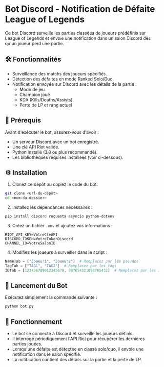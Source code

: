 # Bot Discord - Notification de Défaite League of Legends

Ce bot Discord surveille les parties classées de joueurs prédéfinis sur League of Legends et envoie une notification dans un salon Discord dès qu'un joueur perd une partie.

## 🛠 Fonctionnalités
- Surveillance des matchs des joueurs spécifiés.
- Détection des défaites en mode Ranked Solo/Duo.
- Notification envoyée sur Discord avec les détails de la partie :
  - Mode de jeu
  - Champion joué
  - KDA (Kills/Deaths/Assists)
  - Perte de LP et rang actuel

## 📌 Prérequis
Avant d'exécuter le bot, assurez-vous d'avoir :
- Un serveur Discord avec un bot enregistré.
- Une clé API Riot valide.
- Python installé (3.8 ou plus recommandé).
- Les bibliothèques requises installées (voir ci-dessous).

## ⚙ Installation
1. Clonez ce dépôt ou copiez le code du bot.
```bash
git clone <url-du-dépôt>
cd <nom-du-dossier>
```
2. Installez les dépendances nécessaires :
```bash
pip install discord requests asyncio python-dotenv
```
3. Créez un fichier `.env` et ajoutez vos informations :
```
RIOT_API_KEY=VotreCléAPI
DISCORD_TOKEN=VotreTokenDiscord
CHANNEL_ID=VotreSalonID
```
4. Modifiez les joueurs à surveiller dans le script :
```python
NameTab = ["Joueur1", "Joueur2"]  # Remplacez par les pseudos
TagTab = ["TAG1", "TAG2"]  # Remplacez par les tags
IDTab = [123456789012345678, 987654321098765432]  # Remplacez par les ID Discord
```

## 🚀 Lancement du Bot
Exécutez simplement la commande suivante :
```bash
python bot.py
```

## 📝 Fonctionnement
- Le bot se connecte à Discord et surveille les joueurs définis.
- Il interroge périodiquement l'API Riot pour récupérer les dernières parties jouées.
- Lorsqu'une défaite est détectée en classé solo/duo, il envoie une notification dans le salon spécifié.
- La notification contient des détails sur la partie et la perte de LP.


